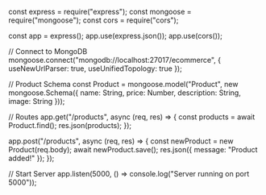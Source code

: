 const express = require("express");
const mongoose = require("mongoose");
const cors = require("cors");

const app = express();
app.use(express.json());
app.use(cors());

// Connect to MongoDB
mongoose.connect("mongodb://localhost:27017/ecommerce", { useNewUrlParser: true, useUnifiedTopology: true });

// Product Schema
const Product = mongoose.model("Product", new mongoose.Schema({
    name: String,
    price: Number,
    description: String,
    image: String
}));

// Routes
app.get("/products", async (req, res) => {
    const products = await Product.find();
    res.json(products);
});

app.post("/products", async (req, res) => {
    const newProduct = new Product(req.body);
    await newProduct.save();
    res.json({ message: "Product added!" });
});

// Start Server
app.listen(5000, () => console.log("Server running on port 5000"));
